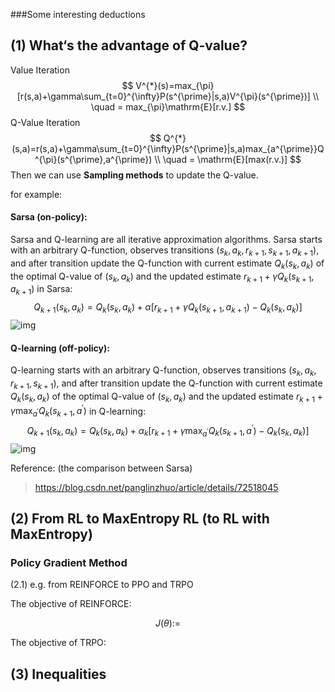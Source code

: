 ###Some interesting deductions

##  (1) What‘s the advantage of Q-value? 



Value Iteration
$$
V^{*}(s)=max_{\pi}[r(s,a)+\gamma\sum_{t=0}^{\infty}P(s^{\prime}|s,a)V^{\pi}(s^{\prime})] 
  \\ \quad = max_{\pi}\mathrm{E}[r.v.]
$$
Q-Value Iteration
$$
Q^{*}(s,a)=r(s,a)+\gamma\sum_{t=0}^{\infty}P(s^{\prime}|s,a)max_{a^{\prime}}Q^{\pi}(s^{\prime},a^{\prime})
  \\ \quad = \mathrm{E}[max(r.v.)]
$$
Then we can use **Sampling methods** to update the Q-value.



for example:

#### Sarsa (on-policy):

Sarsa and Q-learning are all iterative approximation algorithms. Sarsa starts with an arbitrary Q-function, observes transitions $(s_{k},a_{k},r_{k+1},s_{k+1},a_{k+1})$, and after transition update the Q-function with current estimate $Q_{k}(s_{k},a_{k})$ of the optimal Q-value of $(s_{k},a_{k})$ and the updated estimate $r_{k+1}+\gamma Q_{k}(s_{k+1},a_{k+1})$ in Sarsa:
$$
Q_{k+1}(s_{k},a_{k})=Q_{k}(s_{k},a_{k})+\alpha[r_{k+1}+\gamma Q_{k}(s_{k+1},a_{k+1})-Q_{k}(s_{k},a_{k})]
$$
![img](https://img-blog.csdn.net/20170519163048350?watermark/2/text/aHR0cDovL2Jsb2cuY3Nkbi5uZXQvcGFuZ2xpbnpodW8=/font/5a6L5L2T/fontsize/400/fill/I0JBQkFCMA==/dissolve/70/gravity/Center)

#### Q-learning (off-policy): 

Q-learning starts with an arbitrary Q-function, observes transitions $(s_{k},a_{k},r_{k+1},s_{k+1})$, and after transition update the Q-function with current estimate $Q_{k}(s_{k},a_{k})$ of the optimal Q-value of $(s_{k},a_{k})$ and the updated estimate $r_{k+1}+\gamma \max_{a^{\prime}}Q_{k}(s_{k+1},a^{\prime})$ in Q-learning:
$$
Q_{k+1}(s_{k},a_{k})=Q_{k}(s_{k},a_{k})+ \alpha_{k}[r_{k+1}+\gamma \max_{a^{\prime}}Q_{k}(s_{k+1},a^{\prime})-Q_{k}(s_{k},a_{k})]
$$
![img](https://img-blog.csdn.net/20170519163105163?watermark/2/text/aHR0cDovL2Jsb2cuY3Nkbi5uZXQvcGFuZ2xpbnpodW8=/font/5a6L5L2T/fontsize/400/fill/I0JBQkFCMA==/dissolve/70/gravity/Center)

Reference: (the comparison between Sarsa)

> https://blog.csdn.net/panglinzhuo/article/details/72518045

## (2) From RL to MaxEntropy RL (to RL with MaxEntropy)

### Policy Gradient Method



(2.1) e.g. from REINFORCE to PPO and TRPO



The objective of REINFORCE:


$$
J(\theta):=
$$


The objective of TRPO: 

 ## (3)  Inequalities



